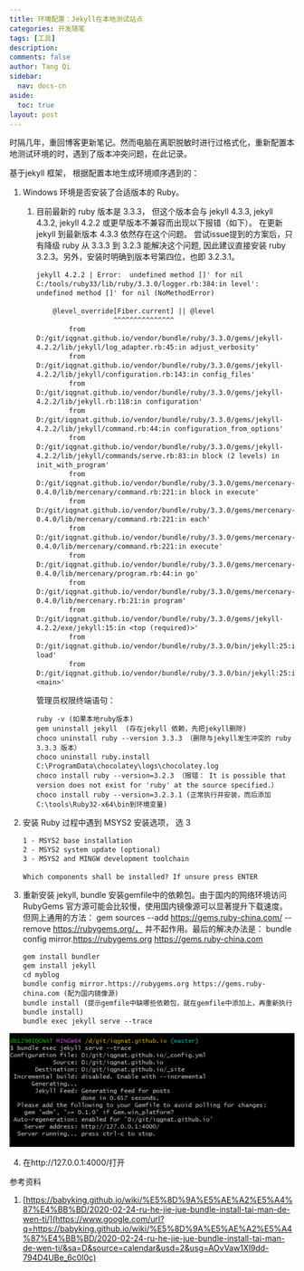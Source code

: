 ```yaml
---
title: 环境配置：Jekyll在本地测试站点
categories: 开发随笔
tags: [工具]
description: 
comments: false
author: Tang Qi
sidebar:
  nav: docs-cn
aside:
  toc: true
layout: post
---
```


时隔几年，重回博客更新笔记。然而电脑在离职脱敏时进行过格式化，重新配置本地测试环境的时，遇到了版本冲突问题，在此记录。

<!--more-->

基于jekyll 框架， 根据配置本地生成环境顺序遇到的：

1. Windows 环境是否安装了合适版本的 Ruby。

   1. 目前最新的 ruby 版本是 3.3.3， 但这个版本会与 jekyll 4.3.3, jekyll 4.3.2, jekyll 4.2.2 或更早版本不兼容而出现以下报错（如下）。 在更新 jekyll 到最新版本 4.3.3 依然存在这个问题。 尝试issue提到的方案后，只有降级 ruby 从 3.3.3 到 3.2.3 能解决这个问题, 因此建议直接安装 ruby 3.2.3。另外，安装时明确到版本号第四位，也即 3.2.3.1。

      ```
      jekyll 4.2.2 | Error:  undefined method []' for nil
      C:/tools/ruby33/lib/ruby/3.3.0/logger.rb:384:in level': undefined method []' for nil (NoMethodError)
      	
          @level_override[Fiber.current] || @level
                         ^^^^^^^^^^^^^^^
              from D:/git/iqgnat.github.io/vendor/bundle/ruby/3.3.0/gems/jekyll-4.2.2/lib/jekyll/log_adapter.rb:45:in adjust_verbosity'
              from D:/git/iqgnat.github.io/vendor/bundle/ruby/3.3.0/gems/jekyll-4.2.2/lib/jekyll/configuration.rb:143:in config_files'
              from D:/git/iqgnat.github.io/vendor/bundle/ruby/3.3.0/gems/jekyll-4.2.2/lib/jekyll.rb:118:in configuration'
              from D:/git/iqgnat.github.io/vendor/bundle/ruby/3.3.0/gems/jekyll-4.2.2/lib/jekyll/command.rb:44:in configuration_from_options'
              from D:/git/iqgnat.github.io/vendor/bundle/ruby/3.3.0/gems/jekyll-4.2.2/lib/jekyll/commands/serve.rb:83:in block (2 levels) in init_with_program'
              from D:/git/iqgnat.github.io/vendor/bundle/ruby/3.3.0/gems/mercenary-0.4.0/lib/mercenary/command.rb:221:in block in execute'
              from D:/git/iqgnat.github.io/vendor/bundle/ruby/3.3.0/gems/mercenary-0.4.0/lib/mercenary/command.rb:221:in each'
              from D:/git/iqgnat.github.io/vendor/bundle/ruby/3.3.0/gems/mercenary-0.4.0/lib/mercenary/command.rb:221:in execute'
              from D:/git/iqgnat.github.io/vendor/bundle/ruby/3.3.0/gems/mercenary-0.4.0/lib/mercenary/program.rb:44:in go'
              from D:/git/iqgnat.github.io/vendor/bundle/ruby/3.3.0/gems/mercenary-0.4.0/lib/mercenary.rb:21:in program'
              from D:/git/iqgnat.github.io/vendor/bundle/ruby/3.3.0/gems/jekyll-4.2.2/exe/jekyll:15:in <top (required)>'
              from D:/git/iqgnat.github.io/vendor/bundle/ruby/3.3.0/bin/jekyll:25:in load'
              from D:/git/iqgnat.github.io/vendor/bundle/ruby/3.3.0/bin/jekyll:25:in <main>'
      ```

      管理员权限终端语句：

      ```
      ruby -v (如果本地ruby版本)
      gem uninstall jekyll  (存在jekyll 依赖，先把jekyll删除)
      choco uninstall ruby --version 3.3.3 （删除与jekyll发生冲突的 ruby 3.3.3 版本）
      choco uninstall ruby.install
      C:\ProgramData\chocolatey\logs\chocolatey.log 
      choco install ruby --version=3.2.3 （报错： It is possible that version does not exist for 'ruby' at the source specified.）
      choco install ruby --version=3.2.3.1 (正常执行并安装，而后添加C:\tools\Ruby32-x64\bin到环境变量)
      ```



2. 安装 Ruby 过程中遇到 MSYS2 安装选项， 选 3

   ```
   1 - MSYS2 base installation
   2 - MSYS2 system update (optional)
   3 - MSYS2 and MINGW development toolchain
   
   Which components shall be installed? If unsure press ENTER
   ```

   

3. 重新安装 jekyll, bundle 安装gemfile中的依赖包。由于国内的网络环境访问 RubyGems 官方源可能会比较慢，使用国内镜像源可以显著提升下载速度。 但网上通用的方法： gem sources --add https://gems.ruby-china.com/ --remove https://rubygems.org/， 并不起作用。最后的解决办法是： bundle config mirror.https://rubygems.org https://gems.ruby-china.com

   ```
   gem install bundler
   gem install jekyll
   cd myblog
   bundle config mirror.https://rubygems.org https://gems.ruby-china.com (配为国内镜像源)
   bundle install (提示gemfile中缺哪些依赖包，就在gemfile中添加上，再重新执行 bundle install)
   bundle exec jekyll serve --trace
   ```

![image-20240623195811103](https://raw.githubusercontent.com/iqgnat/iqgnat.github.io/master/assets/images/2024-06-23-Jekyll-Ruby-Windows-Local-Environment-Settings/01.png)



4. 在http://127.0.0.1:4000/打开

   

参考资料

1. [https://babyking.github.io/wiki/%E5%8D%9A%E5%AE%A2%E5%A4%87%E4%BB%BD/2020-02-24-ru-he-jie-jue-bundle-install-tai-man-de-wen-ti/](https://www.google.com/url?q=https://babyking.github.io/wiki/%E5%8D%9A%E5%AE%A2%E5%A4%87%E4%BB%BD/2020-02-24-ru-he-jie-jue-bundle-install-tai-man-de-wen-ti/&sa=D&source=calendar&usd=2&usg=AOvVaw1Xl9dd-794D4UBe_6c0I0c)

